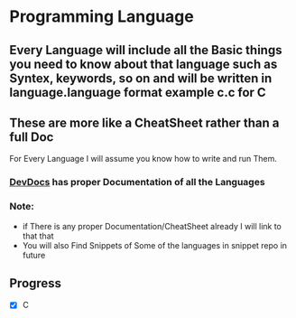 # Programming Language
## Every Language will include all the Basic things you need to know about that language such as Syntex, keywords, so on and will be written in language.language format example c.c for C
## These are more like a CheatSheet rather than a full Doc
For Every Language I will assume you know how to write and run Them.
### [DevDocs](https://devdocs.io) has proper Documentation of all the Languages
### Note:
- if There is any proper Documentation/CheatSheet already I will link to that that
- You will also Find Snippets of Some of the languages in snippet repo in future
## Progress
- [X] C